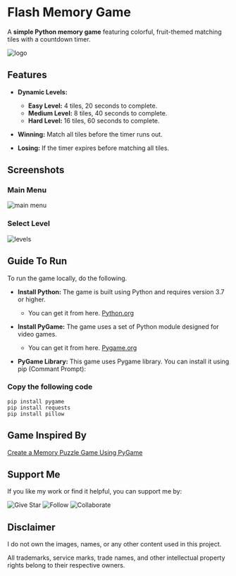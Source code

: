 # Flash Memory Game  
A **simple Python memory game** featuring colorful, fruit-themed matching tiles with a countdown timer.  

![logo](https://github.com/user-attachments/assets/799f8bfe-406c-4ac9-a16c-d9430b037556)  


## Features  

- **Dynamic Levels:**  
  - **Easy Level:** 4 tiles, 20 seconds to complete.  
  - **Medium Level:** 8 tiles, 40 seconds to complete.  
  - **Hard Level:** 16 tiles, 60 seconds to complete.  

- **Winning:** Match all tiles before the timer runs out.  
- **Losing:** If the timer expires before matching all tiles.  


## Screenshots
### Main Menu
![main menu](https://github.com/user-attachments/assets/6721818a-c682-4a77-9df7-9c444725a334)

### Select Level
![levels](https://github.com/user-attachments/assets/95b050bb-22fe-4a14-be39-71f6f1707bee)

## Guide To Run
To run the game locally, do the following.

- **Install Python:** The game is built using Python and requires version 3.7 or higher.
  - You can get it from here. [Python.org](https://www.python.org/)

- **Install PyGame:** The game uses a set of Python module designed for video games.
  - You can get it from here. [Pygame.org](https://www.pygame.org/news)

- **PyGame Library:** This game uses Pygame library. You can install it using pip (Commant Prompt):

### Copy the following code

```
pip install pygame
pip install requests
pip install pillow
```

## Game Inspired By 
[Create a Memory Puzzle Game Using PyGame](https://www.geeksforgeeks.org/create-a-memory-puzzle-game-using-pygame/)  

## Support Me
If you like my work or find it helpful, you can support me by:

![Give Star](https://img.shields.io/badge/Give%20⭐️-F7DF1E?style=for-the-badge&logo=github&logoColor=black)
![Follow](https://img.shields.io/badge/Follow-1DA1F2?style=for-the-badge&logo=twitter&logoColor=white)
![Collaborate](https://img.shields.io/badge/Collaborate-6CC24A?style=for-the-badge&logo=githubactions&logoColor=white)

## Disclaimer  
I do not own the images, names, or any other content used in this project.  

All trademarks, service marks, trade names, and other intellectual property rights belong to their respective owners.  
